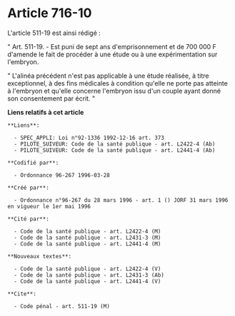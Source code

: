 # Article 716-10

L'article 511-19 est ainsi rédigé :

" Art. 511-19. - Est puni de sept ans d'emprisonnement et de 700 000 F d'amende le fait de procéder à une étude ou à une
expérimentation sur l'embryon.

" L'alinéa précédent n'est pas applicable à une étude réalisée, à titre exceptionnel, à des fins médicales à condition
qu'elle ne porte pas atteinte à l'embryon et qu'elle concerne l'embryon issu d'un couple ayant donné son consentement par
écrit. "

**Liens relatifs à cet article**

	**Liens**:

	  - SPEC_APPLI: Loi n°92-1336 1992-12-16 art. 373
	  - PILOTE_SUIVEUR: Code de la santé publique - art. L2422-4 (Ab)
	  - PILOTE_SUIVEUR: Code de la santé publique - art. L2441-4 (Ab)

	**Codifié par**:

	  - Ordonnance 96-267 1996-03-28

	**Créé par**:

	  - Ordonnance n°96-267 du 28 mars 1996 - art. 1 () JORF 31 mars 1996 en vigueur le 1er mai 1996

	**Cité par**:

	  - Code de la santé publique - art. L2422-4 (M)
	  - Code de la santé publique - art. L2431-3 (M)
	  - Code de la santé publique - art. L2441-4 (M)

	**Nouveaux textes**:

	  - Code de la santé publique - art. L2422-4 (V)
	  - Code de la santé publique - art. L2431-3 (Ab)
	  - Code de la santé publique - art. L2441-4 (V)

	**Cite**:

	  - Code pénal - art. 511-19 (M)
